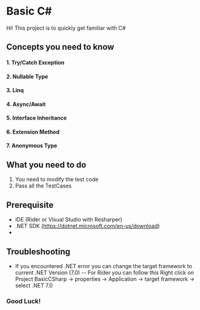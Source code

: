 # Basic C#

Hi! This project is to quickly get familiar with C#

## Concepts you need to know

#### 1. Try/Catch Exception

#### 2. Nullable Type

#### 3. Linq

#### 4. Async/Await

#### 5. Interface Inheritance

#### 6. Extension Method

#### 7. Anonymous Type

## What you need to do

1. You need to modify the test code
2. Pass all the TestCases

## Prerequisite

- IDE (Rider or Visual Studio with Resharper)
- .NET SDK (https://dotnet.microsoft.com/en-us/download)
-

## Troubleshooting

- If you encountered .NET error you can change the target framework to current .NET Version (7.0)
  -- For Rider you can follow this
  Right click on Project BasicCSharp -> properties -> Application -> target framework -> select .NET 7.0

### Good Luck!
